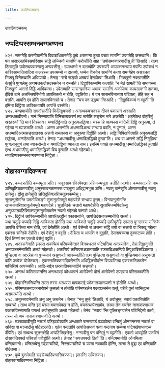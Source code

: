 ```yaml
---
title: उपालिपञ्चकम्

---
```

उपालिपञ्चकम्  


## नप्पटिप्पस्सम्भनवग्गवण्णना

४२१. समग्गेहि करणीयानीति विवादाधिकरणेहि पुब्बे असमग्गा हुत्वा पच्छा सामग्गिं उपगतेहि कत्तब्बानि। किं पन असञ्ञतमिस्सपरिसाय सद्धिं लज्जिनो सामग्गिं करोन्तीति आह ‘‘उपोसथपवारणादीसु ही’’तिआदि। तत्थ ठितासूति उपोसथपवारणासु अप्पवत्तीसु। उपत्थम्भो न दातब्बोति उपरूपरि अप्पवत्तनत्थाय मयम्पि उपोसथं न करिस्सामातिआदिना कलहस्स उपत्थम्भो न दातब्बो, धम्मेन विनयेन सामग्गिं कत्वा समग्गेहेव असञ्ञता भिक्खू विनेतब्बाति अधिप्पायो। तेनाह ‘‘सचे सङ्घो अच्चयं देसापेत्वा’’तिआदि। भिक्खुनो नक्खमतीति केसुचि पुग्गलेसु अप्पमत्तकदोसदस्सनेन न रुच्चति। दिट्ठाविकम्मम्पि कत्वाति ‘‘न मेतं खमती’’ति सभागस्स भिक्खुनो अत्तनो दिट्ठिं आविकत्वा। उपेतब्बाति सासनहानिया अभावा सामग्गिं अकोपेत्वा कायसामग्गी दातब्बा, ईदिसे ठाने अलज्जिपरिभोगो आपत्तिकरो न होति, वट्टतियेव। ये पन सासनविनासाय पटिपन्ना, तेहि सह न वत्तति, आपत्ति एव होति सासनविनासो च। तेनाह ‘‘यत्र पन उद्धम्म’’न्तिआदि। ‘‘दिट्ठाविकम्मं न वट्टती’’ति इमिना दिट्ठिया आविकतायपि आपत्तिं दस्सेति।  
४२२. कण्हवाचोति रागदोसादीहि किलिट्ठवचनो। अनत्थकवचनस्स दीपनं पकासनं अस्साति अनत्थकदीपनो। मानं निस्सायाति विनिच्छयकरणं तव भारोति सङ्घेन भारे अकतेपि ‘‘अहमेवेत्थ वोहरितुं अरहरूपो’’ति मानं निस्साय। यथादिट्ठियाति अनुरूपलद्धिया। यस्स हि अत्थस्स यादिसी दिट्ठि अनुरूपा, तं गहेत्वा न ब्याकताति अत्थो ।अस्स अत्तनोति अधम्मादिअत्थं सन्धाय वदति, न पुग्गलं, अस्स अधम्मादिअत्थसङ्खातस्स अत्तनो सरूपस्स या अनुरूपा दिट्ठीति अत्थो। लद्धिं निक्खिपित्वाति अनुरूपलद्धिं छड्डेत्वा, अग्गहेत्वाति अत्थो। तेनाह ‘‘अधम्मादीसु धम्मादिलद्धिको हुत्वा’’ति। अथ वा अत्तनो लद्धिं निगूहित्वा पुग्गलानुगुणं तथा ब्याकरोन्तो न यथादिट्ठिया ब्याकता नाम। इमस्मिं पक्खे अधम्मादीसु धम्मादिलद्धिको हुत्वाति एत्थ अधम्मादीसु धम्मादिलद्धिको विय हुत्वाति अत्थो गहेतब्बो।  
नप्पटिप्पस्सम्भनवग्गवण्णना निट्ठिता।  


## वोहारवग्गादिवण्णना

४२४. कम्मञत्तीति कम्मभूता ञत्ति। अनुस्सावननिरपेक्खा ञत्तिकम्मभूता ञत्तीति अत्थो। कम्मपादञत्ति नाम ञत्तिदुतियकम्मादीसु अनुस्सावनकम्मस्स पादभूता अधिट्ठानभूता ञत्ति। नवसु ठानेसूति ओसारणादीसु नवसु ठानेसु। द्वीसु ठानेसूति ञत्तिदुतियञत्तिचतुत्थकम्मेसु।  
सुत्तानुलोमन्ति उभतोविभङ्गे सुत्तानुलोमभूते महापदेसे सन्धाय वुत्तम्। विनयानुलोमन्ति खन्धकपरिवारानुलोमभूते महापदेसे। सुत्तन्तिके चत्तारो महापदेसेति सुत्ताभिधम्मपिटकेसु अनुञ्ञातपटिक्खित्तसुत्तानुलोमवसेन नयतो गहेतब्बे चत्तारो अत्थे।  
४२५. दिट्ठीनं आविकम्मानीति आपत्तिलद्धीनं पकासनानि, आपत्तिदेसनाकम्मानीति अत्थो।  
यथा चतूहि पञ्चहि दिट्ठि आविकता होतीति यथा आविकते चतूहि पञ्चहि एकीभूतेहि एकस्स पुग्गलस्स सन्तिके आपत्ति देसिता नाम होति, एवं देसेतीति अत्थो। एवं देसेन्तो च अत्तना सद्धिं तयो वा चत्तारो वा भिक्खू गहेत्वा एकस्स सन्तिके देसेति। एवं देसेतुं न वट्टति। देसिता च आपत्ति न वुट्ठाति, देसनापच्चया दुक्कटञ्च होति। द्विन्नं तिण्णं पन एकतो देसेतुं वट्टति।  
४४४. अदस्सनेनाति इमस्स अकप्पियं परिवज्जेन्तानं विनयधरानं पटिपत्तिया अदस्सनेन , तेसं दिट्ठानुगतिं अनापज्जनेनातिपि अत्थो गहेतब्बो। अकप्पिये कप्पियसअञतायाति रजतादिअकप्पिये तिपुआदिसञ्ञिताय । पुच्छित्वा वा अञ्ञेसं वा वुच्चमानं असुणन्तो आपज्जतीति एत्थ पुच्छित्वा असुणन्तो वा पुच्छियमानं असुणन्तो वाति पच्चेकं योजेतब्बम्। एकरत्तातिक्कमादिवसेनाति अधिट्ठितचीवरेन विप्पवसित्वा एकरत्तातिक्कमेन पाचित्तियं आपज्जति। आदि-सद्देन छरत्तातिक्कमादीनं सङ्गहो।  
४५०. अनत्थं कलिसासनन्ति अनत्थावहं कोधवचनं आरोपेन्तो दोसं आरोपेन्तो उपद्दवाय परिसक्कतीति अत्थो।  
४५४. वोहारनिरुत्तियन्ति तस्स तस्स अत्थस्स वाचकसद्दे पभेदगतञाणप्पत्तो न होतीति अत्थो।  
४५५. परिमण्डलब्यञ्जनारोपने कुसलो न होतीति परिमण्डलेन पदब्यञ्जनेन वत्थुं, परेहि वुत्तं जानितुञ्च असमत्थोति अत्थो।  
४५८. अनुस्सावनेनाति अनु अनु कथनेन। तेनाह ‘‘ननु तुम्हे’’तिआदि, यं अवोचुम्ह, स्वायं पकासितोति सम्बन्धो। तत्थ यन्ति इदं यस्मा वचनापेक्खं न होति, वचनत्थापेक्खमेव, तस्मा तेन वचनेन नानाकरणाभावं पकासयिस्सामाति यमत्थं अवोचुम्हाति अत्थो गहेतब्बो। तेनेव ‘‘स्वाय’’न्ति पुल्लिङ्गवसेन पटिनिद्देसो कतो, तस्स सो अयं नानाकरणाभावोति अत्थो।  
४६७. मञ्चपदादीसुपि नळाटं पटिहञ्ञेय्याति अन्धकारे चम्मखण्डं पञ्ञपेत्वा वन्दितुं ओनमन्तस्स नळाटं वा अक्खि वा मञ्चादीसु पटिहञ्ञति। एतेन वन्दतोपि आपत्तिअभावं वत्वा वन्दनाय सब्बथा पटिक्खेपाभावञ्च दीपेति। एवं सब्बत्थ सुत्तन्तरेहि अप्पटिक्खित्तेसु। नग्गादीसु पन वन्दितुं न वट्टतीति। एकतो आवट्टोति एकस्मिं दोसागतिपक्खे परिवत्तो पविट्ठोति अत्थो। तेनाह ‘‘सपत्तपक्खे ठितो’’ति। वन्दियमानोति ओनमित्वा वन्दियमानो। वन्दितब्बेसु उद्देसाचरियो, निस्सयाचरियो च यस्मा नवकापि होन्ति, तस्मा ते वुड्ढा एव वन्दियाति वेदितब्बा।  
४७०. पुब्बे वुत्तमेवाति सहसेय्यादिपण्णत्तिवज्जम्। इतरन्ति सचित्तकम्।  
वोहारवग्गादिवण्णना निट्ठिता।  